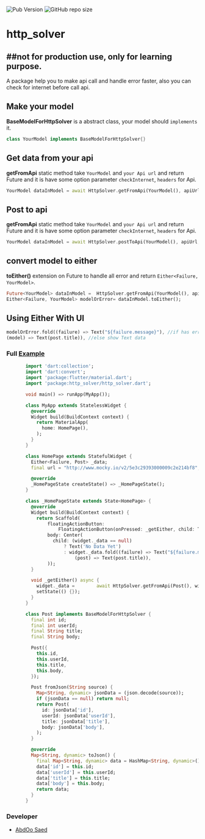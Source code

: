 ![Pub Version](https://img.shields.io/pub/v/http_solver?color=1&label=http_solver)
![GitHub repo size](https://img.shields.io/github/repo-size/AbdOoSaed/http_solver)

# http_solver

##not for production use, only for learning purpose.
---

A package help you to make api call and handle error faster, also you can check for internet before call api.

## Make your model

**BaseModelForHttpSolver** is a abstract class, your model should `implements` it.
```dart
class YourModel implements BaseModelForHttpSolver{}
```

## Get data from your api
**getFromApi** static method take `YourModel` and `your Api url` and return Future<YourModel>
 and it is have some option parameter `checkInternet`, `headers` for Api.

```dart
YourModel dataInModel = await HttpSolver.getFromApi(YourModel(), apiUrl, checkInternet: true);
```

## Post to api
**getFromApi** static method take `YourModel` and `your Api url` and return Future<YourModel>
 and it is have some option parameter `checkInternet`, `headers` for Api.

```dart
YourModel dataInModel = await HttpSolver.postToApi(YourModel(), apiUrl,body: body , checkInternet: true);
```

## convert model to either
**toEither()** extension on Future<yourModel> to handle all error and return `Either<Failure, YourModel>`.

```dart
Future<YourModel> dataInModel =  HttpSolver.getFromApi(YourModel(), apiUrl, checkInternet: true);
Either<Failure, YourModel> modelOrError= dataInModel.toEither();
```

## Using Either With UI
```dart
modelOrError.fold((failure) => Text("${failure.message}"), //if has error show Text with failure message
(model) => Text(post.title)), //else show Text data
```

### Full [Example](https://github.com/AbdOoSaed/http_solver/tree/master/example/example_http_solver)

```dart
       import 'dart:collection';
       import 'dart:convert';
       import 'package:flutter/material.dart';
       import 'package:http_solver/http_solver.dart';

       void main() => runApp(MyApp());

       class MyApp extends StatelessWidget {
         @override
         Widget build(BuildContext context) {
           return MaterialApp(
             home: HomePage(),
           );
         }
       }

       class HomePage extends StatefulWidget {
         Either<Failure, Post> _data;
         final url = "http://www.mocky.io/v2/5e3c29393000009c2e214bf8";

         @override
         _HomePageState createState() => _HomePageState();
       }

       class _HomePageState extends State<HomePage> {
         @override
         Widget build(BuildContext context) {
           return Scaffold(
               floatingActionButton:
                   FloatingActionButton(onPressed: _getEither, child: Text('Get')),
               body: Center(
                 child: (widget._data == null)
                     ? Text('No Data Yet')
                     : widget._data.fold((failure) => Text("${failure.message}"),
                         (post) => Text(post.title)),
               ));
         }

         void _getEither() async {
           widget._data =        await HttpSolver.getFromApi(Post(), widget.url, checkInternet: true).toEither();
           setState(() {});
         }
       }

       class Post implements BaseModelForHttpSolver {
         final int id;
         final int userId;
         final String title;
         final String body;

         Post({
           this.id,
           this.userId,
           this.title,
           this.body,
         });

         Post fromJson(String source) {
           Map<String, dynamic> jsonData = (json.decode(source));
           if (jsonData == null) return null;
           return Post(
             id: jsonData['id'],
             userId: jsonData['userId'],
             title: jsonData['title'],
             body: jsonData['body'],
           );
         }

         @override
         Map<String, dynamic> toJson() {
           final Map<String, dynamic> data = HashMap<String, dynamic>();
           data['id'] = this.id;
           data['userId'] = this.userId;
           data['title'] = this.title;
           data['body'] = this.body;
           return data;
         }
       }
```

### Developer

- [AbdOo Saed](https://github.com/AbdOoSaed)
